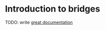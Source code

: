 # Introduction to bridges

TODO: write [great documentation](http://jacobian.org/writing/great-documentation/what-to-write/)
